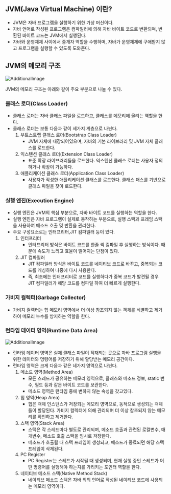 ## JVM(Java Virtual Machine) 이란?
- JVM은 자바 프로그램을 실행하기 위한 가상 머신이다. 
- 자바 언어로 작성된 프로그램은 컴파일러에 의해 자바 바이트 코드로 변환되며, 변환된 바이트 코드는 JVM에서 실행된다.
- 자바와 운영체제 사이에서 중개자 역할을 수행하며, 자바가 운영체제에 구애받지 않고 프로그램을 실행할 수 있도록 도와준다.

## JVM의 메모리 구조

![AdditionalImage](https://goodgid.github.io/assets/img/java/Java-JVM_1.png)

 JVM의 메모리 구조는 아래와 같이 주요 부분으로 나눌 수 있다.

### 클래스 로더(Class Loader)
- 클래스 로더는 자바 클래스 파일을 로드하고, 클래스를 메모리에 올리는 역할을 한다.
- 클래스 로더는 보통 다음과 같이 세가지 계층으로 나뉜다.
  1. 부트스트랩 클래스 로더(Bootstrap Class Loader) 
     - JVM 자체에 내장되어있으며, 자바의 기본 라이브러리 및 JVM 자체 클래스를 로드한다.
  2. 익스텐션 클래스 로더(Extension Class Loader)
     - 표준 확장 라이브러리들을 로드한다. 익스텐션 클래스 로더는 사용자 정의하거나 확장이 가능하다.
  3. 애플리케이션 클래스 로더(Application Class Loader)
     - 사용자가 작성한 애플리케이션 클래스를 로드한다. 클래스 패스를 기반으로 클래스 파일을 찾아 로드한다.

### 실행 엔진(Execution Engine)
- 실행 엔진은 JVM의 핵심 부분으로, 자바 바이트 코드를 실행하는 역할을 한다.
- 실행 엔진은 자바 프로그램이 실제로 동작하는 부분으로, 실행 스택과 프레임 스택을 사용하여 메소드 호출 및 반환을 관리한다.
- 주요 구성요소로는 인터프리터,JIT 컴파일러 등이 있다.
  1. 인터프리터
     - 인터프리터 방식은 바이트 코드를 한줄 씩 컴파일 후 실행하는 방식이다. 때문에 속도가 느리고 효율이 떨어지는 단점이 있다.
  2. JIT 컴파일러
     - JIT 컴파일러 방식은 바이트 코드를 네이티브 코드로 바꾸고, 중복되는 코드를 캐싱하여 나중에 다시 사용한다.
     - 즉, 최초에는 인터프리터로 코드를 실행하다가 중복 코드가 발견될 경우 JIT 컴파일러가 해당 코드를 컴파일 하여 더 빠르게 실행한다.
  
### 가비지 컬렉터(Garbage Collector)
- 가비지 컬렉터는 힙 메모리 영역에서 더 이상 참조되지 않는 객체를 식별하고 제거하여 메모리 누수를 방지하는 역할을 한다.

### 런타임 데이터 영역(Runtime Data Area)
![AdditionalImage](https://tecoble.techcourse.co.kr/static/a0b18cc999920474a1852901e1e46ebf/6f641/2021-08-09-jvm-runtime-data-area-structure.png)

- 런타임 데이터 영역은 실제 클래스 파일이 적재되는 곳으로 자바 프로그램 실행을 위한 데이터와 명령어를 저장하기 위해 할당받는 메모리 공간이다. 
- 런타임 영역은 크게 다음과 같은 네가지 영역으로 나뉜다.
  1. 메소드 영역(Method Area)
     - 모든 스레드가 공유하는 메모리 영역으로, 클래스와 메소드 정보, static 변수, 필드 등과 같은 바이트 코드를 보관한다.
     - 메소드 영역은 런타임 중에 변하지 않는 속성을 갖고있다.
  2. 힙 영역(Heap Area)
     - 힙은 객체 인스턴스가 저장되는 메모리 영역으로, 동적으로 생성되는 객체들이 할당된다. 가비지 컬렉터에 의해 관리되며 더 이상 참조되지 않는 메모리를 확인하고 제거한다.
  3. 스택 영역(Stack Area)
     - 스택은 각 스레드마다 별도로 관리되며, 메소드 호출과 관련된 로컬변수, 매개변수, 메소드 호출 스택을 임시로 저장한다.
     - 메소드가 호출될 때 스택 프레임이 생성되고, 메소드가 종료되면 해당 스택 프레임이 삭제된다.
  4. PC Register
     - PC Register는 스레드가 시작될 때 생성되며, 현재 실행 중인 스레드가 어떤 명령어를 실행해야 하는지를 가리키는 포인터 역할을 한다.
  5. 네이티브 메소드 스택(Native Method Stack)
     - 네이티브 메소드 스택은 자바 외의 언어로 작성된 네이티브 코드에 사용되는 메모리 영역이다.